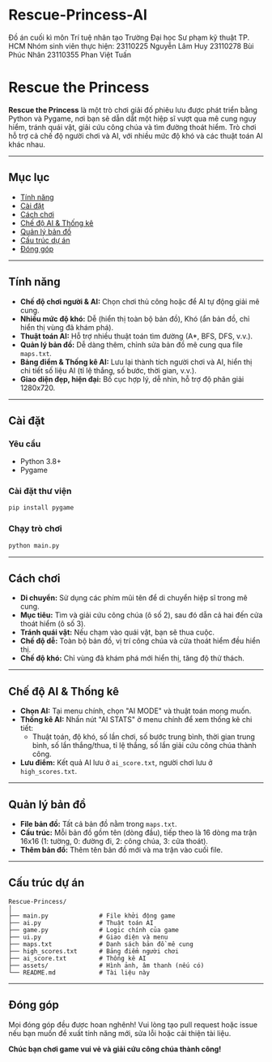 # Rescue-Princess-AI
Đồ án cuối kì môn Trí tuệ nhân tạo Trường Đại học Sư phạm kỹ thuật TP. HCM 
Nhóm sinh viên thực hiện:
23110225	Nguyễn Lâm Huy
23110278	Bùi Phúc Nhân
23110355	Phan Việt Tuấn

# Rescue the Princess

**Rescue the Princess** là một trò chơi giải đố phiêu lưu được phát triển bằng Python và Pygame, nơi bạn sẽ dẫn dắt một hiệp sĩ vượt qua mê cung nguy hiểm, tránh quái vật, giải cứu công chúa và tìm đường thoát hiểm. Trò chơi hỗ trợ cả chế độ người chơi và AI, với nhiều mức độ khó và các thuật toán AI khác nhau.

---

## Mục lục

- [Tính năng](#tính-năng)
- [Cài đặt](#cài-đặt)
- [Cách chơi](#cách-chơi)
- [Chế độ AI & Thống kê](#chế-độ-ai--thống-kê)
- [Quản lý bản đồ](#quản-lý-bản-đồ)
- [Cấu trúc dự án](#cấu-trúc-dự-án)
- [Đóng góp](#đóng-góp)

---

## Tính năng

- **Chế độ chơi người & AI:** Chọn chơi thủ công hoặc để AI tự động giải mê cung.
- **Nhiều mức độ khó:** Dễ (hiển thị toàn bộ bản đồ), Khó (ẩn bản đồ, chỉ hiển thị vùng đã khám phá).
- **Thuật toán AI:** Hỗ trợ nhiều thuật toán tìm đường (A*, BFS, DFS, v.v.).
- **Quản lý bản đồ:** Dễ dàng thêm, chỉnh sửa bản đồ mê cung qua file `maps.txt`.
- **Bảng điểm & Thống kê AI:** Lưu lại thành tích người chơi và AI, hiển thị chi tiết số liệu AI (tỉ lệ thắng, số bước, thời gian, v.v.).
- **Giao diện đẹp, hiện đại:** Bố cục hợp lý, dễ nhìn, hỗ trợ độ phân giải 1280x720.

---

## Cài đặt

### Yêu cầu

- Python 3.8+
- Pygame

### Cài đặt thư viện

```bash
pip install pygame
```

### Chạy trò chơi

```bash
python main.py
```

---

## Cách chơi

- **Di chuyển:** Sử dụng các phím mũi tên để di chuyển hiệp sĩ trong mê cung.
- **Mục tiêu:** Tìm và giải cứu công chúa (ô số 2), sau đó dẫn cả hai đến cửa thoát hiểm (ô số 3).
- **Tránh quái vật:** Nếu chạm vào quái vật, bạn sẽ thua cuộc.
- **Chế độ dễ:** Toàn bộ bản đồ, vị trí công chúa và cửa thoát hiểm đều hiển thị.
- **Chế độ khó:** Chỉ vùng đã khám phá mới hiển thị, tăng độ thử thách.

---

## Chế độ AI & Thống kê

- **Chọn AI:** Tại menu chính, chọn "AI MODE" và thuật toán mong muốn.
- **Thống kê AI:** Nhấn nút "AI STATS" ở menu chính để xem thống kê chi tiết:
  - Thuật toán, độ khó, số lần chơi, số bước trung bình, thời gian trung bình, số lần thắng/thua, tỉ lệ thắng, số lần giải cứu công chúa thành công.
- **Lưu điểm:** Kết quả AI lưu ở `ai_score.txt`, người chơi lưu ở `high_scores.txt`.

---

## Quản lý bản đồ

- **File bản đồ:** Tất cả bản đồ nằm trong `maps.txt`.
- **Cấu trúc:** Mỗi bản đồ gồm tên (dòng đầu), tiếp theo là 16 dòng ma trận 16x16 (1: tường, 0: đường đi, 2: công chúa, 3: cửa thoát).
- **Thêm bản đồ:** Thêm tên bản đồ mới và ma trận vào cuối file.

---

## Cấu trúc dự án

```
Rescue-Princess/
│
├── main.py              # File khởi động game
├── ai.py                # Thuật toán AI
├── game.py              # Logic chính của game
├── ui.py                # Giao diện và menu
├── maps.txt             # Danh sách bản đồ mê cung
├── high_scores.txt      # Bảng điểm người chơi
├── ai_score.txt         # Thống kê AI
├── assets/              # Hình ảnh, âm thanh (nếu có)
└── README.md            # Tài liệu này
```

---

## Đóng góp

Mọi đóng góp đều được hoan nghênh! Vui lòng tạo pull request hoặc issue nếu bạn muốn đề xuất tính năng mới, sửa lỗi hoặc cải thiện tài liệu.


**Chúc bạn chơi game vui vẻ và giải cứu công chúa thành công!**
